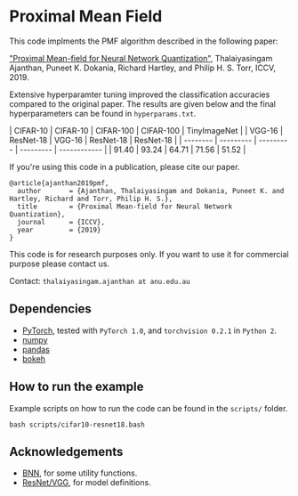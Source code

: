 Proximal Mean Field
===================

This code implments the PMF algorithm described in the following paper:

["Proximal Mean-field for Neural Network Quantization"](https://arxiv.org/abs/1812.04353),
Thalaiyasingam Ajanthan, Puneet K. Dokania, Richard Hartley, and Philip H. S. Torr,
ICCV, 2019.

Extensive hyperparamter tuning improved the classification accuracies compared to the original paper. 
The results are given below and the final hyperparameters can be found in `hyperparams.txt`.

| CIFAR-10 | CIFAR-10  | CIFAR-100 | CIFAR-100 | TinyImageNet |
| VGG-16   | ResNet-18 | VGG-16    | ResNet-18 |  ResNet-18   |
| -------- | --------- | --------- | --------- | ------------ |
| 91.40    | 93.24     | 64.71     | 71.56     | 51.52        |

If you're using this code in a publication, please cite our paper.

```
@article{ajanthan2019pmf,
  author       = {Ajanthan, Thalaiyasingam and Dokania, Puneet K. and Hartley, Richard and Torr, Philip H. S.},
  title        = {Proximal Mean-field for Neural Network Quantization},
  journal      = {ICCV},
  year         = {2019}
}
```

This code is for research purposes only.
If you want to use it for commercial purpose please contact us.

Contact: `thalaiyasingam.ajanthan at anu.edu.au`

Dependencies
------------

* [PyTorch](https://pytorch.org/get-started/locally/), tested with `PyTorch 1.0`, and `torchvision 0.2.1` in `Python 2`.
* [numpy](https://numpy.org/)
* [pandas](https://pandas.pydata.org/)
* [bokeh](https://bokeh.pydata.org/en/latest/)    

How to run the example
----------------------

Example scripts on how to run the code can be found in the `scripts/` folder. 

```
bash scripts/cifar10-resnet18.bash
```

Acknowledgements
----------------------

* [BNN](https://github.com/itayhubara/BinaryNet.pytorch), for some utility functions.
* [ResNet/VGG](https://github.com/kuangliu/pytorch-cifar), for model definitions.



